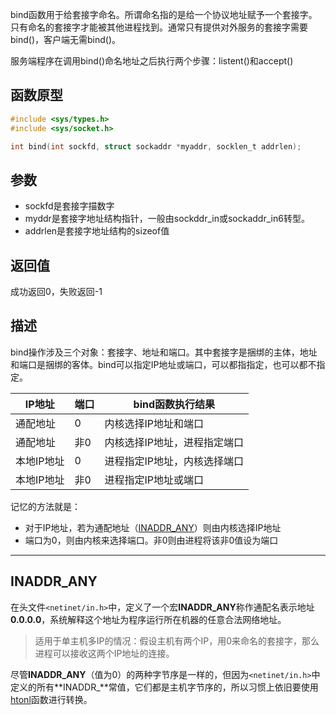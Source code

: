 bind函数用于给套接字命名。所谓命名指的是给一个协议地址赋予一个套接字。只有命名的套接字才能被其他进程找到。通常只有提供对外服务的套接字需要bind()，客户端无需bind()。

服务端程序在调用bind()命名地址之后执行两个步骤：listent()和accept()
## 函数原型
```c
#include <sys/types.h>
#include <sys/socket.h>

int bind(int sockfd, struct sockaddr *myaddr, socklen_t addrlen);
```
## 参数
- sockfd是套接字描数字
- myddr是套接字地址结构指针，一般由sockddr_in或sockaddr_in6转型。
- addrlen是套接字地址结构的sizeof值

## 返回值
成功返回0，失败返回-1
## 描述
bind操作涉及三个对象：套接字、地址和端口。其中套接字是捆绑的主体，地址和端口是捆绑的客体。bind可以指定IP地址或端口，可以都指指定，也可以都不指定。

|IP地址|端口|bind函数执行结果
|-----|----|-------------
|通配地址|0|内核选择IP地址和端口
|通配地址|非0|内核选择IP地址，进程指定端口
|本地IP地址|0|进程指定IP地址，内核选择端口
|本地IP地址|非0|进程指定IP地址或端口
记忆的方法就是：
- 对于IP地址，若为通配地址（[INADDR_ANY](#inaddr_any)）则由内核选择IP地址
- 端口为0，则由内核来选择端口。非0则由进程将该非0值设为端口

-----------
## INADDR_ANY
在头文件`<netinet/in.h>`中，定义了一个宏**INADDR_ANY**称作通配名表示地址**0.0.0.0**，系统解释这个地址为程序运行所在机器的任意合法网络地址。  
>适用于单主机多IP的情况：假设主机有两个IP，用0来命名的套接字，那么进程可以接收这两个IP地址的连接。   

尽管**INADDR_ANY**（值为0）的两种字节序是一样的，但因为`<netinet/in.h>`中定义的所有**INADDR_**常值，它们都是主机字节序的，所以习惯上依旧要使用[htonl](字节序转换函数)函数进行转换。